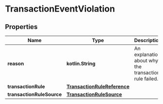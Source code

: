 
# TransactionEventViolation

## Properties
Name | Type | Description | Notes
------------ | ------------- | ------------- | -------------
**reason** | **kotlin.String** | An explanation about why the transaction rule failed. |  [optional]
**transactionRule** | [**TransactionRuleReference**](TransactionRuleReference.md) |  |  [optional]
**transactionRuleSource** | [**TransactionRuleSource**](TransactionRuleSource.md) |  |  [optional]



